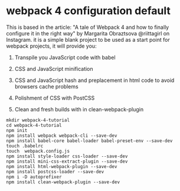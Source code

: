 # webpack 4 configuration default

This is based in the article: "A tale of Webpack 4 and how to finally configure it in the right way" by Margarita Obraztsova @riittagirl on Instagram. 
it is a simple blank project to be used as a start point for webpack projects, it will provide you:

1. Transpile you JavaScript code with babel

2. CSS and JavaScript minification

3. CSS and JavaScript hash and preplacement in html code to avoid browsers cache problems

4. Polishment of CSS with PostCSS

5. Clean and fresh builds with in clean-webpack-plugin



```
mkdir webpack-4-tutorial
cd webpack-4-tutorial
npm init
npm install webpack webpack-cli --save-dev
npm install babel-core babel-loader babel-preset-env --save-dev
touch .babelrc
touch  webpack.config.js
npm install style-loader css-loader --save-dev
npm install mini-css-extract-plugin --save-dev
npm install html-webpack-plugin --save-dev
npm install postcss-loader --save-dev
npm i -D autoprefixer
npm install clean-webpack-plugin --save-dev
```

